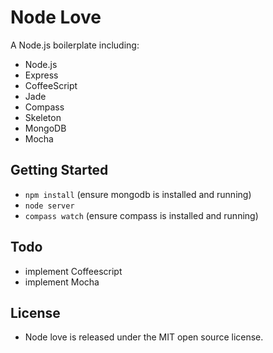 # Node Love

A Node.js boilerplate including:
- Node.js
- Express
- CoffeeScript
- Jade
- Compass
- Skeleton
- MongoDB
- Mocha


## Getting Started

- `npm install` (ensure mongodb is installed and running)
- `node server`
- `compass watch` (ensure compass is installed and running)

## Todo

- implement Coffeescript
- implement Mocha

## License

- Node love is released under the MIT open source license.